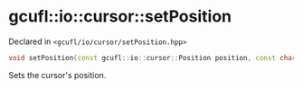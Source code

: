 # gcufl::io::cursor::setPosition
Declared in `<gcufl/io/cursor/setPosition.hpp>`
```cpp
void setPosition(const gcufl::io::cursor::Position position, const char prefix = gcufl::io::escapeCodes::prefixes::hexadecimal) noexcept;
```
Sets the cursor's position.
